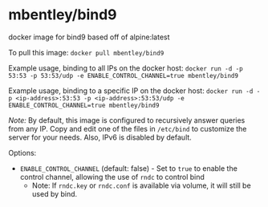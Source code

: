 # mbentley/bind9

docker image for bind9
based off of alpine:latest

To pull this image:
`docker pull mbentley/bind9`

Example usage, binding to all IPs on the docker host:
`docker run -d -p 53:53 -p 53:53/udp -e ENABLE_CONTROL_CHANNEL=true mbentley/bind9`

Example usage, binding to a specific IP on the docker host:
`docker run -d -p <ip-address>:53:53 -p <ip-address>:53:53/udp -e ENABLE_CONTROL_CHANNEL=true mbentley/bind9`

*Note:* By default, this image is configured to recursively answer queries from any IP.  Copy and edit one of the files in `/etc/bind` to customize the server for your needs.  Also, IPv6 is disabled by default.

Options:

* `ENABLE_CONTROL_CHANNEL` (default: false) - Set to `true` to enable the control channel, allowing the use of `rndc` to control bind
    * Note: If `rndc.key` or `rndc.conf` is available via volume, it will still be used by bind.
